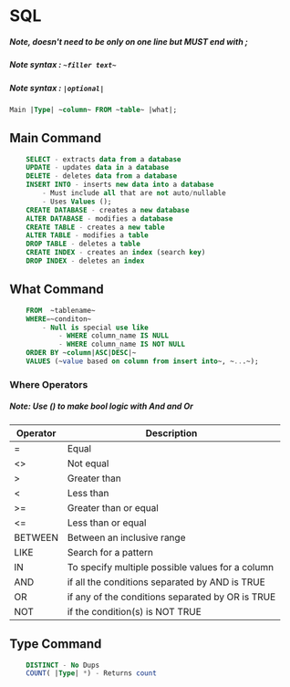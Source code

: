 # SQL
##### Note, doesn't need to be only on one line but MUST end with ;
##### Note syntax : `~filler text~`
##### Note syntax : `|optional|`
```sql
Main |Type| ~column~ FROM ~table~ |what|;
```

## Main Command
```sql
    SELECT - extracts data from a database
    UPDATE - updates data in a database
    DELETE - deletes data from a database
    INSERT INTO - inserts new data into a database
        - Must include all that are not auto/nullable
        - Uses Values ();
    CREATE DATABASE - creates a new database
    ALTER DATABASE - modifies a database
    CREATE TABLE - creates a new table
    ALTER TABLE - modifies a table
    DROP TABLE - deletes a table
    CREATE INDEX - creates an index (search key)
    DROP INDEX - deletes an index
```

## What Command
```sql
    FROM  ~tablename~
    WHERE=~conditon~
        - Null is special use like
            - WHERE column_name IS NULL
            - WHERE column_name IS NOT NULL
    ORDER BY ~column|ASC|DESC|~
    VALUES (~value based on column from insert into~, ~...~); 
```

### Where Operators
##### Note: Use () to make bool logic with And and Or
| Operator | Description|
| ----------- | -----|
| = 	      | Equal|
| <>	      | Not equal|
| > 	      | Greater than|
| < 	      | Less than|
| >= 	      | Greater than or equal|
| <= 	      | Less than or equal|
| BETWEEN     | Between an inclusive range|
| LIKE 	      | Search for a pattern|
| IN 	      | To specify multiple possible values for a column|
| AND         | if all the conditions separated by AND is TRUE|
| OR          |  if any of the conditions separated by OR is TRUE|
| NOT         |  if the condition(s) is NOT TRUE|

## Type Command
```sql
    DISTINCT - No Dups
    COUNT( |Type| *) - Returns count
```

